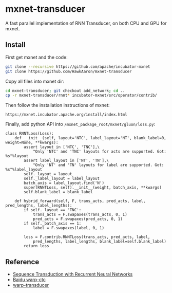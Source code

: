 # mxnet-transducer
A fast parallel implementation of RNN Transducer, on both CPU and GPU for mxnet.

## Install
First get mxnet and the code:
``` bash
git clone --recursive https://github.com/apache/incubator-mxnet
git clone https://github.com/HawkAaron/mxnet-transducer
```

Copy all files into mxnet dir:
``` bash
cd mxnet-transducer; git checkout add_network; cd ..
cp -r mxnet-transducer/rnnt* incubator-mxnet/src/operator/contrib/
```

Then follow the installation instructions of mxnet:
```
https://mxnet.incubator.apache.org/install/index.html
```

Finally, add python API into `/mxnet_package_root/mxnet/gluon/loss.py`:
```
class RNNTLoss(Loss):
    def __init__(self, layout='NTC', label_layout='NT', blank_label=0, weight=None, **kwargs):
        assert layout in ['NTC', 'TNC'],\
            "Only 'NTC' and 'TNC' layouts for acts are supported. Got: %s"%layout
        assert label_layout in ['NT', 'TN'],\
            "Only 'NT' and 'TN' layouts for label are supported. Got: %s"%label_layout
        self._layout = layout
        self._label_layout = label_layout
        batch_axis = label_layout.find('N')
        super(RNNTLoss, self).__init__(weight, batch_axis, **kwargs)
        self.blank_label = blank_label
        
    def hybrid_forward(self, F, trans_acts, pred_acts, label, pred_lengths, label_lengths):
        if self._layout == 'TNC':
            trans_acts = F.swapaxes(trans_acts, 0, 1)
            pred_acts = F.swapaxes(pred_acts, 0, 1)
        if self._batch_axis == 1:
            label = F.swapaxes(label, 0, 1)

        loss = F.contrib.RNNTLoss(trans_acts, pred_acts, label, 
            pred_lengths, label_lengths, blank_label=self.blank_label)
        return loss
```

## Reference
* [Sequence Transduction with Recurrent Neural Networks](https://arxiv.org/abs/1211.3711)
* [Baidu warp-ctc](https://github.com/baidu-research/warp-ctc)
* [warp-transducer](https://github.com/HawkAaron/warp-transducer)

